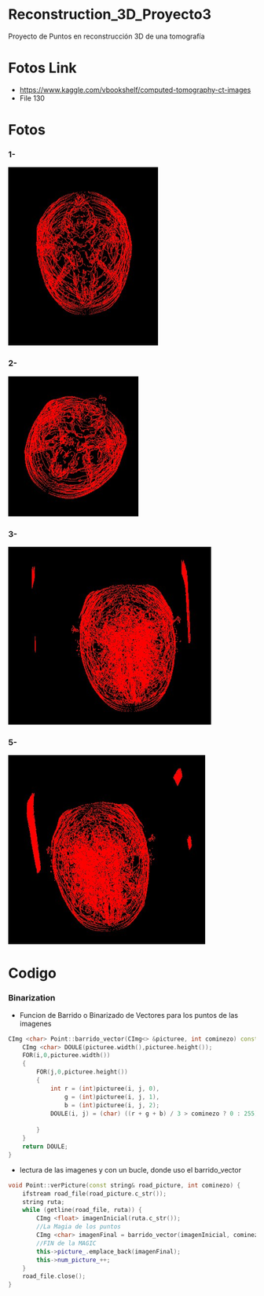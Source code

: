 # Reconstruction_3D_Proyecto3
Proyecto de Puntos en reconstrucción 3D de una tomografía
# Fotos Link
* https://www.kaggle.com/vbookshelf/computed-tomography-ct-images
* File 130
# Fotos
### 1-
![](IMG/prueba/1.jpg)
### 2-
![](IMG/prueba/2.jpg)
### 3-
![](IMG/prueba/3.jpg)
### 5-
![](IMG/prueba/4.jpg)
# Codigo
### Binarization
* Funcion de Barrido o Binarizado de Vectores para los puntos de las imagenes
``` C++
CImg <char> Point::barrido_vector(CImg<> &picturee, int cominezo) const {
    CImg <char> DOULE(picturee.width(),picturee.height());
    FOR(i,0,picturee.width())
    {
        FOR(j,0,picturee.height())
        {
            int r = (int)picturee(i, j, 0),
                g = (int)picturee(i, j, 1),
                b = (int)picturee(i, j, 2);
            DOULE(i, j) = (char) ((r + g + b) / 3 > cominezo ? 0 : 255);

        }
    }
    return DOULE;
}
```
* lectura de las imagenes y con un bucle, donde uso el barrido_vector
``` C++
void Point::verPicture(const string& road_picture, int cominezo) {
    ifstream road_file(road_picture.c_str());
    string ruta;
    while (getline(road_file, ruta)) {
        CImg <float> imagenInicial(ruta.c_str());
        //La Magia de los puntos
        CImg <char> imagenFinal = barrido_vector(imagenInicial, cominezo);
        //FIN de la MAGIC
        this->picture_.emplace_back(imagenFinal);
        this->num_picture_++;
    }
    road_file.close();
}
```